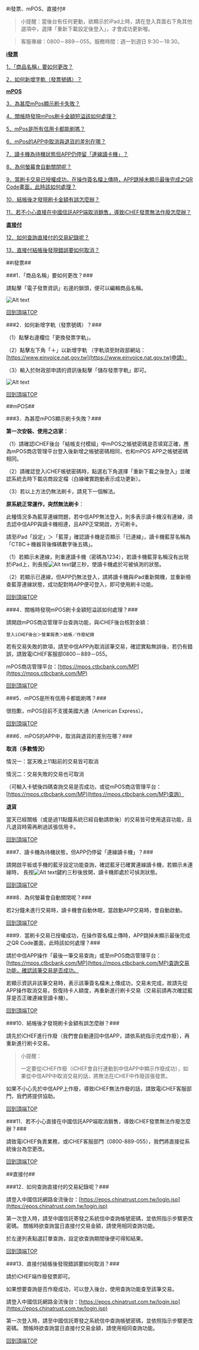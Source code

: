 #i發票、mPOS、直接付#

>小提醒：當後台有任何更動，欲顯示於iPad上時，請在登入頁面右下角其他選項中，選擇「重新下載設定後登入」，才會成功更新喔。

>客服專線：0800－889－055。服務時間：週一到週日 9:30－18:30。


[**i發票**](#i發票)

[1．「商品名稱」要如何更改？](#1商品名稱要如何更改 "SIDEPRODUCT")

[2．如何新增字軌（發票號碼）？](#2如何新增字軌發票號碼 "SIDEPRODUCT")


[**mPOS**](#mpos)

[3．為甚麼mPos顯示刷卡失敗？](#3為甚麼mpos顯示刷卡失敗 "SIDEPRODUCT")

[4．關帳時發現mPos刷卡金額短溢該如何處理？](#4關帳時發現mpos刷卡金額短溢該如何處理 "SIDEPRODUCT")

[5．mPos是所有信用卡都能刷嗎？](#5mpos是所有信用卡都能刷嗎 "SIDEPRODUCT")

[6．mPos的APP中取消與退貨的差別在哪？](#6mpos的app中取消與退貨的差別在哪 "SIDEPRODUCT")

[7．讀卡機為待機狀態但APP仍停留「連線讀卡機」？](#7讀卡機為待機狀態但app仍停留連線讀卡機 "SIDEPRODUCT")

[8．為何螢幕會自動關閉呢？](#8為何螢幕會自動關閉呢 "SIDEPRODUCT")

[9．當刷卡交易已授權成功，在操作簽名檔上傳時，APP跳掉未顯示最後完成之QR Code畫面，此時該如何處理？](#9當刷卡交易已授權成功在操作簽名檔上傳時app跳掉未顯示最後完成之qr-code畫面此時該如何處理 "SIDEPRODUCT")

[10．結帳後才發現刷卡金額有誤怎麼辦？](#10結帳後才發現刷卡金額有誤怎麼辦 "SIDEPRODUCT")

[11．若不小心直接在中國信託APP端取消銷售，導致iCHEF發票無法作廢怎麼辦？](#11若不小心直接在中國信託app端取消銷售導致ichef發票無法作廢怎麼辦 "SIDEPRODUCT")


[**直接付**](#直接付)

[12．如何查詢直接付的交易紀錄呢？](#12如何查詢直接付的交易紀錄呢 "SIDEPRODUCT")

[13．直接付結帳後發現錯誤要如何取消？](#13直接付結帳後發現錯誤要如何取消 "SIDEPRODUCT")


##i發票##

###1．「商品名稱」要如何更改？###

請點擊「電子發票資訊」右邊的鎖頭，便可以編輯商品名稱。

![Alt text](/SIDEPRODUCT/changename.PNG)

[回到頂端TOP](#i發票mpos直接付)


###2．如何新增字軌（發票號碼）？###

（1）點擊右邊欄位「更換發票字軌」。

（2）點擊左下角「＋」以新增字軌 （字軌須至財政部網站：[https://www.einvoice.nat.gov.tw](https://www.einvoice.nat.gov.tw)申請）

（3）輸入於財政部申請的資訊後點擊「儲存發票字軌」即可。

![Alt text](/SIDEPRODUCT/changeinvoice.PNG)

[回到頂端TOP](#i發票mpos直接付)


##mPOS##


###3．為甚麼mPOS顯示刷卡失敗？###

**第一次安裝、使用之店家**：

（1）請確認iCHEF後台「結帳支付模組」中mPOS之帳號密碼是否填寫正確，應為mPOS商店管理平台登入後新增之帳號密碼相同，也和mPOS APP之帳號密碼相同。

（2）請確認登入iCHEF帳號密碼時，點選右下角選擇「重新下載之後登入」並確認系統去時下載店商設定檔（白線確實跑動表示成功更新）。

（3）若以上方法仍無法刷卡，請見下一個解法。

**原系統正常運作，突然無法刷卡**：

此種情況多為藍芽連線問題，若中信APP無法登入，則多表示讀卡機沒有連線，須去認中信APP與讀卡機相連，且APP正常開啟，方可刷卡。

請至iPad「設定」＞「藍芽」確認讀卡機是否顯示「已連線」，讀卡機藍芽名稱為「CTBC＋機器背後條碼數字後五碼」。

（1）若顯示未連線，則重連讀卡機（密碼為1234），若讀卡機藍芽名稱沒有出現於iPad上，則長按![Alt text](/SIDEPRODUCT/mposreset.PNG)鍵三秒，使讀卡機處於可被偵測的狀態。

（2）若顯示已連線，但APP仍無法登入，請將讀卡機與iPad重新開機，並重新檢查藍芽連線狀態，成功配對時APP便可登入，即可使用刷卡功能。

[回到頂端TOP](#i發票mpos直接付)


###4．關帳時發現mPOS刷卡金額短溢該如何處理？###

請開啟mPOS商店管理平台查詢功能，與iCHEF後台核對金額：

    登入iCHEF後台＞營業報表＞結帳／作廢紀錄

若有交易失敗的款項，請至中信APP內取消該筆交易，確認實點無誤後，若仍有錯誤，請致電iCHEF客服部0800－889－055。

mPOS商店管理平台：[https://mpos.ctbcbank.com/MP](https://mpos.ctbcbank.com/MP)

[回到頂端TOP](#i發票mpos直接付)


###5．mPOS是所有信用卡都能刷嗎？###

很抱歉，mPOS目前不支援美國大通（American Express）。

[回到頂端TOP](#i發票mpos直接付)


###6．mPOS的APP中，取消與退貨的差別在哪？###

**取消（多數情況）**

情況一：當天晚上11點前的交易皆可取消

情況二：交易失敗的交易也可取消

（可輸入卡號後四碼查詢交易是否成功，或從mPOS商店管理平台：[https://mpos.ctbcbank.com/MP](https://mpos.ctbcbank.com/MP)查詢）


**退貨**

當天已經關帳（或是過11點鐘系統已經自動請款後）的交易皆可使用退貨功能，且凡退貨時需再刷過該張信用卡。

[回到頂端TOP](#i發票mpos直接付)



###7．讀卡機為待機狀態，但APP仍停留「連線讀卡機」？###

請開啟平板或手機的藍牙設定功能查詢，確認藍牙已確實連線讀卡機，若顯示未連線時，
長按![Alt text](/SIDEPRODUCT/mposreset.PNG)鍵約三秒後放開，讀卡機即處於可偵測狀態。

[回到頂端TOP](#i發票mpos直接付)



###8．為何螢幕會自動關閉呢？###

若2分鐘未進行交易時，讀卡機會自動休眠，當啟動APP交易時，會自動啟動。

[回到頂端TOP](#i發票mpos直接付)


###9．當刷卡交易已授權成功，在操作簽名檔上傳時，APP跳掉未顯示最後完成之QR Code畫面，此時該如何處理？###

請於中信APP操作「最後一筆交易查詢」或至mPOS商店管理平台：[https://mpos.ctbcbank.com/MP](https://mpos.ctbcbank.com/MP)查詢交易功能，確認該筆交易是否成功。

若顯示資訊非該筆交易時，表示該筆簽名檔未上傳成功，交易未完成，故請先從APP操作取消交易，恢復持卡人額度，再重新進行刷卡交易（交易前請再次確認藍芽是否正確連線至讀卡機）。

[回到頂端TOP](#i發票mpos直接付)


###10．結帳後才發現刷卡金額有誤怎麼辦？###

請先於iCHEF進行作廢（我們會自動連回中信APP，請依系統指示完成作廢），再重新進行刷卡交易。

> 小提醒：
> 
> 一定要從iCHEF作廢（iCHEF會自行連動到中信APP中顯示作廢成功），如果從中信APP中取消交易的話，將無法在iCHEF中作廢該張發票。

如果不小心先於中信APP上作廢，導致iCHEF無法作廢的話，請致電iCHEF客服部門，我們將提供協助。

[回到頂端TOP](#i發票mpos直接付)


###11．若不小心直接在中國信託APP端取消銷售，導致iCHEF發票無法作廢怎麼辦？###

請致電iCHEF負責業務，或iCHEF客服部門（0800-889-055），我們將直接從系統後台為您更改。

[回到頂端TOP](#i發票mpos直接付)


##直接付##


###12．如何查詢直接付的交易紀錄呢？###

請登入中國信託網路金流後台：[https://epos.chinatrust.com.tw/login.jsp](https://epos.chinatrust.com.tw/login.jsp)
	
第一次登入時，請至中國信託寄發之系統信中查詢帳號密碼，並依照指示步驟更改密碼。
關帳時欲查詢當日直接付交易金額，請使用相同查詢功能。

於左邊列表點選訂單查詢，設定欲查詢期間後便可得知結果。

[回到頂端TOP](#i發票mpos直接付)


###13．直接付結帳後發現錯誤要如何取消？###

請於iCHEF端作廢發票即可。

如果想要查詢是否作廢成功，可以登入後台，使用查詢功能查至該筆交易。

請登入中國信託網路金流後台：[https://epos.chinatrust.com.tw/login.jsp](https://epos.chinatrust.com.tw/login.jsp)

第一次登入時，請至中國信託寄發之系統信中查詢帳號密碼，並依照指示步驟更改密碼。
關帳時欲查詢當日直接付交易金額，請使用相同查詢功能。


[回到頂端TOP](#i發票mpos直接付)
